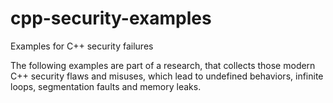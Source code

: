 # cpp-security-examples
Examples for C++ security failures

The following examples are part of a research, that collects those modern C++ security flaws and misuses, which lead to undefined behaviors, infinite loops, segmentation faults and memory leaks. 
